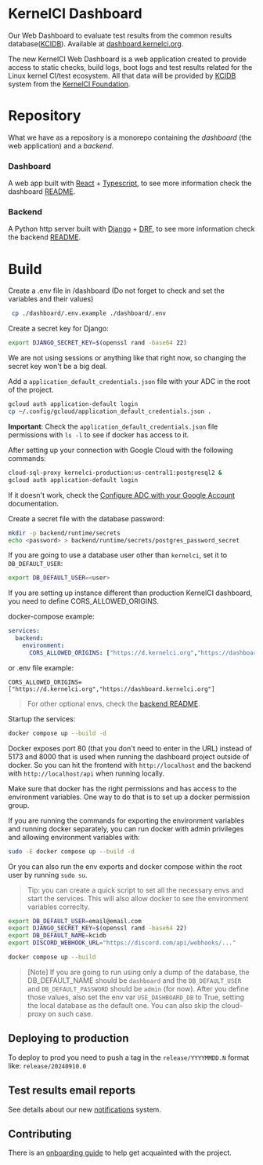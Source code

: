 # KernelCI Dashboard

Our Web Dashboard to evaluate test results from the common results database([KCIDB](https://docs.kernelci.org/kcidb/)).
Available at [dashboard.kernelci.org](https://dashboard.kernelci.org).

The new KernelCI Web Dashboard is a web application created to provide access
to static checks, build logs, boot logs and test results related for the Linux kernel
CI/test ecosystem. All that data will be provided by [KCIDB](https://docs.kernelci.org/kcidb/)
system from the [KernelCI Foundation](https://kernelci.org/).

# Repository
What we have as a repository is a monorepo containing the *dashboard* (the web application) and a *backend*.

### Dashboard
A web app built with [React](https://react.dev/) + [Typescript](https://www.typescriptlang.org/), to see more information check the dashboard [README](dashboard/README.md).

### Backend
A Python http server built with [Django](https://www.djangoproject.com/) + [DRF](https://www.django-rest-framework.org/), to see more information check the backend [README](/backend/README.md).


# Build

Create a .env file in /dashboard (Do not forget to check and set the variables and their values)
```sh
 cp ./dashboard/.env.example ./dashboard/.env
```

Create a secret key for Django:
```sh
export DJANGO_SECRET_KEY=$(openssl rand -base64 22)
```
We are not using sessions or anything like that right now, so changing the secret key won't be a big deal.


Add a `application_default_credentials.json` file with your ADC in the root of the project.
```sh
gcloud auth application-default login
cp ~/.config/gcloud/application_default_credentials.json .
```
**Important**: Check the `application_default_credentials.json` file permissions with `ls -l` to see if docker has access to it.

After setting up your connection with Google Cloud with the following commands:

```sh
cloud-sql-proxy kernelci-production:us-central1:postgresql2 &
gcloud auth application-default login
```

 If it doesn't work, check the [Configure ADC with your Google Account](https://cloud.google.com/docs/authentication/provide-credentials-adc#google-idp) documentation.

Create a secret file with the database password:
```sh
mkdir -p backend/runtime/secrets
echo <password> > backend/runtime/secrets/postgres_password_secret
```

If you are going to use a database user other than `kernelci`, set it to `DB_DEFAULT_USER`:
```sh
export DB_DEFAULT_USER=<user>
```

If you are setting up instance different than production KernelCI dashboard, you need to define CORS_ALLOWED_ORIGINS.

docker-compose example:
```yaml
services:
  backend:
    environment:
      CORS_ALLOWED_ORIGINS: ["https://d.kernelci.org","https://dashboard.kernelci.org"]
```
or .env file example:
```
CORS_ALLOWED_ORIGINS=["https://d.kernelci.org","https://dashboard.kernelci.org"]
```

> For other optional envs, check the [backend README](backend/README.md).

Startup the services:
 ```sh
 docker compose up --build -d
 ```
 Docker exposes port 80 (that you don't need to enter in the URL) instead of 5173 and 8000 that is used when running the dashboard project outside of docker.
 So you can hit the frontend with `http://localhost`  and the backend with `http://localhost/api` when running locally.

Make sure that docker has the right permissions and has access to the environment variables. One way to do that is to set up a docker permission group.

If you are running the commands for exporting the environment variables and running docker separately, you can run docker with admin privileges and allowing environment variables with:
```sh
sudo -E docker compose up --build -d
```
Or you can also run the env exports and docker compose within the root user by running `sudo su`.

> Tip: you can create a quick script to set all the necessary envs and start the services. This will also allow docker to see the environment variables correclty.

```sh
export DB_DEFAULT_USER=email@email.com
export DJANGO_SECRET_KEY=$(openssl rand -base64 22)
export DB_DEFAULT_NAME=kcidb
export DISCORD_WEBHOOK_URL="https://discord.com/api/webhooks/..."

docker compose up --build
```

> [Note] If you are going to run using only a dump of the database, the DB_DEFAULT_NAME should be `dashboard` and the `DB_DEFAULT_USER` and `DB_DEFAULT_PASSWORD` should be `admin` (for now).
> After you define those values, also set the env var `USE_DASHBOARD_DB` to True, setting the local database as the default one.
> You can also skip the cloud-proxy on such case.


## Deploying to production

To deploy to prod you need to push a tag in the `release/YYYYMMDD.N` format
like: `release/20240910.0`

## Test results email reports

See details about our new [notifications](docs/notifications.md) system.

## Contributing 

There is an [onboarding guide](docs/Onboarding.md) to help get acquainted with the project.

